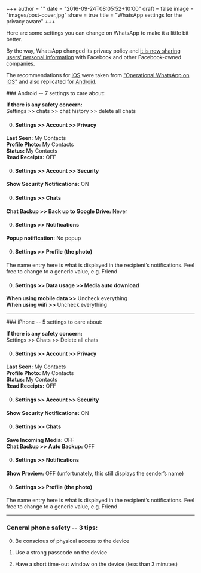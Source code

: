 +++
author = ""
date = "2016-09-24T08:05:52+10:00"
draft = false
image = "images/post-cover.jpg"
share = true
title = "WhatsApp settings for the privacy aware"
+++

Here are some settings you can change on WhatsApp to make it a little bit better. <!--more-->

By the way, WhatsApp changed its privacy policy and [it is now sharing users' personal information](https://hackforprivacy.org/post/whatsapp.html) with Facebook and other Facebook-owned companies.

The recommendations for [iOS](#ios) were taken from ["Operational WhatsApp on iOS"](https://medium.com/@thegrugq/operational-whatsapp-on-ios-ce9a4231a034#.8hw8ec6ob) and also replicated for [Android](#android).

<a name="android" />
### Android -- 7 settings to care about:

**If there is any safety concern:**<br>
Settings >> chats >> chat history >> delete all chats

0. #### Settings >> Account >> Privacy
**Last Seen:** My Contacts <br>
**Profile Photo:** My Contacts <br>
**Status:** My Contacts <br>
**Read Receipts:** OFF <br>

0. #### Settings >> Account >> Security
**Show Security Notifications:** ON

0. #### Settings >> Chats
**Chat Backup >> Back up to Google Drive:** Never

0. #### Settings >> Notifications
**Popup notification:** No popup

0. #### Settings >> Profile (the photo)
The name entry here is what is displayed in the recipient’s notifications. Feel free to change to a generic value, e.g. Friend

0. #### Settings >> Data usage  >> Media auto download
**When using mobile data >>** Uncheck everything <br>
**When using wifi >>** Uncheck everything

---
<a name="ios" />
### iPhone -- 5 settings to care about:

**If there is any safety concern:**<br>
Settings >> Chats >>  Delete all chats

0. #### Settings >> Account >> Privacy
**Last Seen:** My Contacts <br>
**Profile Photo:** My Contacts <br>
**Status:** My Contacts <br>
**Read Receipts:** OFF<br>

0. #### Settings >> Account >> Security
**Show Security Notifications:** ON

0. #### Settings >> Chats
**Save Incoming Media:** OFF <br>
**Chat Backup >> Auto Backup:** OFF<br>

0. #### Settings >> Notifications
**Show Preview:** OFF (unfortunately, this still displays the sender’s name)

0. #### Settings >> Profile (the photo)
The name entry here is what is displayed in the recipient’s notifications. Feel free to change to a generic value, e.g. Friend

---

### General phone safety -- 3 tips:

0. Be conscious of physical access to the device

0. Use a strong passcode on the device

0. Have a short time-out window on the device (less than 3 minutes)

<meta name="twitter:card" content="summary">
<meta name="twitter:title" content="WhatsApp settings for the privacy aware">
<meta name="twitter:image" content="https://pamrucinque.com/images/whatsapp.png">

<!-- Open Graph data -->
<meta property="og:title" content="WhatsApp settings for the privacy aware">
<meta property="og:type" content="article" />
<meta property="og:url" content="https://pamrucinque.com/post/whatsapp-settings" />
<meta property="og:image" content="https://pamrucinque.com/images/whatsapp.png" />
<meta property="og:description" content="Here are some settings you can change on WhatsApp to make it a little bit better." />